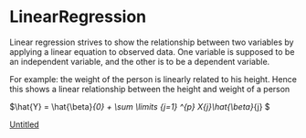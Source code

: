 # LinearRegression

Linear regression strives to show the relationship between two variables by applying a linear equation to observed data. One variable is supposed to be an independent variable, and the other is to be a dependent variable.

For example: the weight of the person is linearly related to his height. Hence this shows a linear relationship between the height and weight of a person

$\hat{Y} = \hat{\beta}_{0} + \sum \limits _{j=1} ^{p} X_{j}\hat{\beta}_{j} $

[Untitled](https://www.notion.so/c37b18e21c4c4040b54513a3ae3b6c64)

